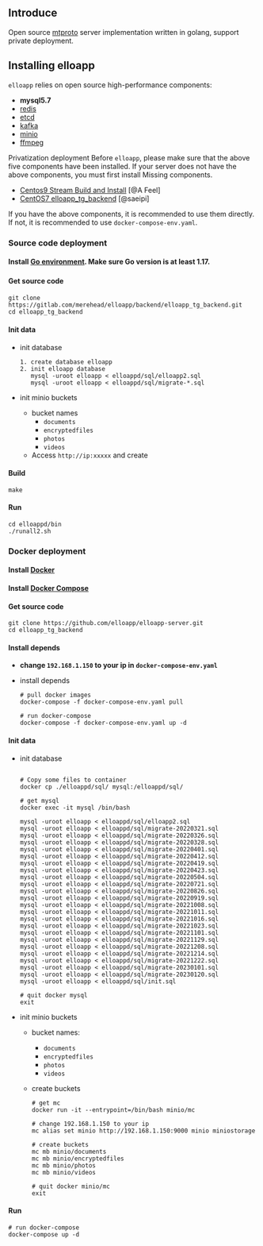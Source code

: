 ## Introduce
Open source [mtproto](https://core.telegram.org/mtproto) server implementation written in golang, support private deployment.

## Installing elloapp 
`elloapp` relies on open source high-performance components: 

- **mysql5.7**
- [redis](https://redis.io/)
- [etcd](https://etcd.io/)
- [kafka](https://kafka.apache.org/quickstart)
- [minio](https://docs.min.io/docs/minio-quickstart-guide.html#GNU/Linux)
- [ffmpeg](https://www.johnvansickle.com/ffmpeg/)

Privatization deployment Before `elloapp`, please make sure that the above five components have been installed. If your server does not have the above components, you must first install Missing components. 

- [Centos9 Stream Build and Install](docs/install-centos-9.md) [@A Feel]
- [CentOS7 elloapp_tg_backend](docs/install-centos-7.md) [@saeipi]

If you have the above components, it is recommended to use them directly. If not, it is recommended to use `docker-compose-env.yaml`.


### Source code deployment
#### Install [Go environment](https://go.dev/doc/install). Make sure Go version is at least 1.17.


#### Get source code　

```
git clone https://gitlab.com/merehead/elloapp/backend/elloapp_tg_backend.git
cd elloapp_tg_backend
```

#### Init data
- init database

	```
	1. create database elloapp
	2. init elloapp database
	   mysql -uroot elloapp < elloappd/sql/elloapp2.sql
	   mysql -uroot elloapp < elloappd/sql/migrate-*.sql
	```

- init minio buckets
	- bucket names
	  - `documents`
	  - `encryptedfiles`
	  - `photos`
	  - `videos`
	- Access `http://ip:xxxxx` and create


#### Build
	
```
make
```

#### Run

```
cd elloappd/bin
./runall2.sh
```

### Docker deployment
#### Install [Docker](https://docs.docker.com/get-docker/)

#### Install [Docker Compose](https://docs.docker.com/compose/install/)

#### Get source code

```
git clone https://github.com/elloapp/elloapp-server.git
cd elloapp_tg_backend
```

#### Install depends
- **change `192.168.1.150` to your ip in `docker-compose-env.yaml`**
- install depends

  ```
  # pull docker images
  docker-compose -f docker-compose-env.yaml pull
  
  # run docker-compose
  docker-compose -f docker-compose-env.yaml up -d
  ```
  
#### Init data
- init database

  ```

  # Copy some files to container
  docker cp ./elloappd/sql/ mysql:/elloappd/sql/

  # get mysql
  docker exec -it mysql /bin/bash
  
  mysql -uroot elloapp < elloappd/sql/elloapp2.sql
  mysql -uroot elloapp < elloappd/sql/migrate-20220321.sql
  mysql -uroot elloapp < elloappd/sql/migrate-20220326.sql
  mysql -uroot elloapp < elloappd/sql/migrate-20220328.sql
  mysql -uroot elloapp < elloappd/sql/migrate-20220401.sql
  mysql -uroot elloapp < elloappd/sql/migrate-20220412.sql
  mysql -uroot elloapp < elloappd/sql/migrate-20220419.sql
  mysql -uroot elloapp < elloappd/sql/migrate-20220423.sql
  mysql -uroot elloapp < elloappd/sql/migrate-20220504.sql
  mysql -uroot elloapp < elloappd/sql/migrate-20220721.sql
  mysql -uroot elloapp < elloappd/sql/migrate-20220826.sql
  mysql -uroot elloapp < elloappd/sql/migrate-20220919.sql
  mysql -uroot elloapp < elloappd/sql/migrate-20221008.sql
  mysql -uroot elloapp < elloappd/sql/migrate-20221011.sql
  mysql -uroot elloapp < elloappd/sql/migrate-20221016.sql
  mysql -uroot elloapp < elloappd/sql/migrate-20221023.sql
  mysql -uroot elloapp < elloappd/sql/migrate-20221101.sql
  mysql -uroot elloapp < elloappd/sql/migrate-20221129.sql
  mysql -uroot elloapp < elloappd/sql/migrate-20221208.sql
  mysql -uroot elloapp < elloappd/sql/migrate-20221214.sql
  mysql -uroot elloapp < elloappd/sql/migrate-20221222.sql
  mysql -uroot elloapp < elloappd/sql/migrate-20230101.sql
  mysql -uroot elloapp < elloappd/sql/migrate-20230120.sql
  mysql -uroot elloapp < elloappd/sql/init.sql
  
  # quit docker mysql
  exit
  ```

- init minio buckets
	- bucket names:
	  - `documents`
	  - `encryptedfiles`
	  - `photos`
	  - `videos`
	- create buckets
		
		```
		# get mc
		docker run -it --entrypoint=/bin/bash minio/mc
		   
		# change 192.168.1.150 to your ip    
		mc alias set minio http://192.168.1.150:9000 minio miniostorage
		
		# create buckets
		mc mb minio/documents
		mc mb minio/encryptedfiles
		mc mb minio/photos
		mc mb minio/videos
  
		# quit docker minio/mc
		exit
		```

#### Run

```  
# run docker-compose
docker-compose up -d
```
